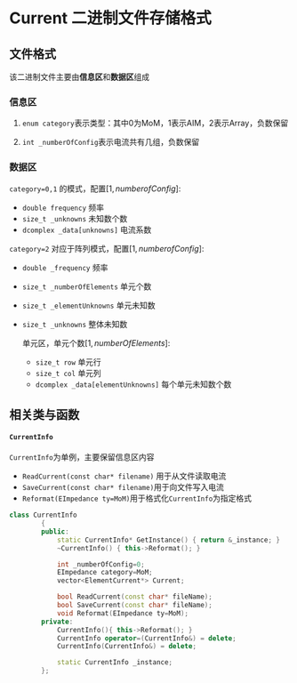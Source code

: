 # Current 二进制文件存储格式

## 文件格式

该二进制文件主要由**信息区**和**数据区**组成

### 信息区

1.  `enum category`表示类型：其中0为MoM，1表示AIM，2表示Array，负数保留

2.  `int _numberOfConfig`表示电流共有几组，负数保留
### 数据区

`category=0,1` 的模式，配置$[1,numberofConfig]$:

-   `double frequency` 频率
-   `size_t _unknowns` 未知数个数
-   `dcomplex _data[unknowns]` 电流系数

`category=2` 对应于阵列模式，配置$[1,numberofConfig]$:

-   `double _frequency` 频率

-   `size_t _numberOfElements` 单元个数

-   `size_t _elementUnknowns` 单元未知数

-   `size_t _unknowns` 整体未知数

    单元区，单元个数$[1,numberOfElements]$:

    -   `size_t row` 单元行
    -   `size_t col` 单元列
    -   `dcomplex _data[elementUnknowns]` 每个单元未知数个数

## 相关类与函数

#### `CurrentInfo`

`CurrentInfo`为单例，主要保留信息区内容

-   `ReadCurrent(const char* filename)` 用于从文件读取电流
-   `SaveCurrent(const char* filename)`用于向文件写入电流
-   `Reformat(EImpedance ty=MoM)`用于格式化`CurrentInfo`为指定格式 

```C++
class CurrentInfo
		{
		public:
			static CurrentInfo* GetInstance() { return &_instance; }
			~CurrentInfo() { this->Reformat(); }

			int _numberOfConfig=0;
			EImpedance category=MoM;
			vector<ElementCurrent*> Current;

			bool ReadCurrent(const char* fileName);
			bool SaveCurrent(const char* fileName);
			void Reformat(EImpedance ty=MoM);
		private:
			CurrentInfo(){ this->Reformat(); }
			CurrentInfo operator=(CurrentInfo&) = delete;
			CurrentInfo(CurrentInfo&) = delete;

			static CurrentInfo _instance;
		};
```


